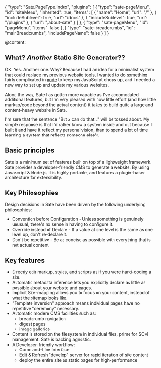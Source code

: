 {
    "type": "Sate.PageType.Index",
    "plugins": [
        {
            "type": "sate-pageMenu",
            "id": "siteMenu",
            "inherited": true,
            "items": [
                {
                    "name": "Home",
                    "url": "/"
                },
                {
                    "includeSublevel": true,
                    "url": "/docs"
                },
                {
                    "includeSublevel": true,
                    "url": "/plugins"
                },
                {
                    "url": "/about-sate"
                }
            ]
        },
        {
            "type": "sate-pageMenu",
            "id": "pageMenu",
            "items": false
        },
        {
            "type": "sate-breadcrumbs",
            "id": "mainBreadcrumbs",
            "includePageName": false
        }
    ]
}

@content:

## What? *Another* Static Site Generator??

OK. Yes. Another one. Why? Because I had an idea for a minimalist system that could replace my previous website tools, I wanted to do something fairly complicated in [node](nodejs.org) to keep my JavaScript chops up, and I needed a new way to set up and update my various websites.

Along the way, Sate has gotten more capable as I've accomodated additional features, but I'm very pleased with how little effort (and how little markup/code beyond the actual content) it takes to build quite a large and content-heavy website in Sate.

I'm sure that the sentence "But *`x`* can do that..." will be tossed about. My simple response is that I'd rather know a system inside and out because I built it and have it reflect my personal vision, than to spend a lot of time learning a system that reflects someone else's.

## Basic principles

Sate is a minimum set of features built on top of a lightweight framework. Sate provides a developer-friendly CMS to generate a website. By using Javascript & Node.js, it is highly portable, and features a plugin-based architecture for extensibility.

## Key Philosophies

Design decisions in Sate have been driven by the following underlying philosophies:
    
 * Convention before Configuration - Unless something is genuinely unusual, there's no sense in having to configure it.
 * Override instead of Declare - If a value at one level is the same as one level up, don't re-declare it.
 * Don't be repetitive - Be as concise as possible with everything that is not actual content.

## Key features

 * Directly edit markup, styles, and scripts as if you were hand-coding a site.
 * Automatic metadata inference lets you explicitly declare as little as possible about your website and pages.
 * Implicit Site-mapping allows you to focus on your content, instead of what the sitemap looks like.
 * "Template inversion" approach means individual pages have no repetitive "ceremony" necessary.
 * Automatic modern CMS facilities such as:
   * breadcrumb navigation
   * digest pages
   * image galleries
 * Content is stored on the filesystem in individual files, prime for SCM management. Sate is backing agnostic.
 * A Developer-friendly workflow:
   * Command-Line Interface
   * Edit & Refresh "develop" server for rapid iteration of site content
   * deploy the entire site as static pages for high-performance

